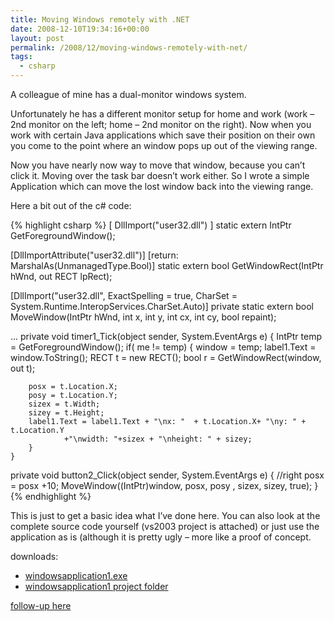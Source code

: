 ```yaml
---
title: Moving Windows remotely with .NET
date: 2008-12-10T19:34:16+00:00
layout: post
permalink: /2008/12/moving-windows-remotely-with-net/
tags:
  - csharp
---
```

A colleague of mine has a dual-monitor windows system.

Unfortunately he has a different monitor setup for home and work (work – 2nd monitor on the left; home – 2nd monitor on the right). Now when you work with certain Java applications which save their position on their own you come to the point where an window pops up out of the viewing range.

Now you have nearly now way to move that window, because you can’t click it. Moving over the task bar doesn’t work either. So I wrote a simple Application which can move the lost window back into the viewing range.

Here a bit out of the c# code:

{% highlight csharp %}
[ DllImport("user32.dll") ]
static extern IntPtr GetForegroundWindow();

[DllImportAttribute("user32.dll")]
[return: MarshalAs(UnmanagedType.Bool)]
static extern bool GetWindowRect(IntPtr hWnd, out RECT lpRect);

[DllImport("user32.dll", ExactSpelling = true, CharSet = System.Runtime.InteropServices.CharSet.Auto)]
private static extern bool MoveWindow(IntPtr hWnd, int x, int y, int cx, int cy, bool repaint);

...
private void timer1_Tick(object sender, System.EventArgs e)
{
	IntPtr temp  = GetForegroundWindow();
	if( me != temp)
	{
		window = temp;
		label1.Text = window.ToString();
			RECT t = new RECT();
		bool r = GetWindowRect(window, out t);

		posx = t.Location.X;
		posy = t.Location.Y;
		sizex = t.Width;
		sizey = t.Height;
		label1.Text = label1.Text + "\nx: "  + t.Location.X+ "\ny: " + t.Location.Y
				+"\nwidth: "+sizex + "\nheight: " + sizey;
		}
	}

private void button2_Click(object sender, System.EventArgs e)
{
	//right
	posx = posx +10;
	MoveWindow((IntPtr)window, posx, posy , sizex, sizey, true);
}
{% endhighlight %}

This is just to get a basic idea what I’ve done here. You can also look at the complete source code yourself (vs2003 project is attached) or just use the application as is (although it is pretty ugly – more like a proof of concept.

downloads:

  * [windowsapplication1.exe](/assets/windowsapplication1.exe)
  * [windowsapplication1 project folder](/assets/windowsapplication1.zip)

[follow-up here](/2009/02/moving-windows-part2/ "follow-up here")
